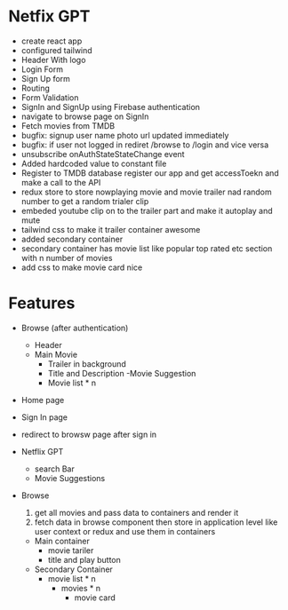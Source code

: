# Netfix GPT
- create react app
- configured tailwind
- Header With logo
- Login Form
- Sign Up form
- Routing
- Form Validation
- SignIn and SignUp using Firebase authentication
- navigate to browse page on SignIn
- Fetch movies from TMDB
- bugfix: signup user name photo url updated immediately
- bugfix: if user not logged in rediret /browse to /login and vice versa
- unsubscribe onAuthStateStateChange event 
- Added hardcoded value to constant file
- Register to TMDB database register our app and get accessToekn and make a call to the API
- redux store to store nowplaying movie and movie trailer nad random number to get a random trialer clip
- embeded youtube clip on to the trailer part and make it autoplay and mute
- tailwind css to make it trailer container awesome
- added secondary container
- secondary container has movie list like popular top rated etc section with n number of movies
- add css to make movie card nice


# Features
- Browse (after authentication)
    - Header
    - Main Movie
        - Trailer in background
        - Title and Description
    -Movie Suggestion
        - Movie list * n
- Home page
- Sign In page
- redirect to browsw page after sign in

- Netflix GPT
    - search Bar
    - Movie Suggestions

- Browse
    1. get all movies and pass data to containers and render it
    2. fetch data in browse component then store in application level like user context or redux and use them in containers
    - Main container
        - movie tariler
        - title and play button
    - Secondary Container
        - movie list * n
            - movies * n
                - movie card



